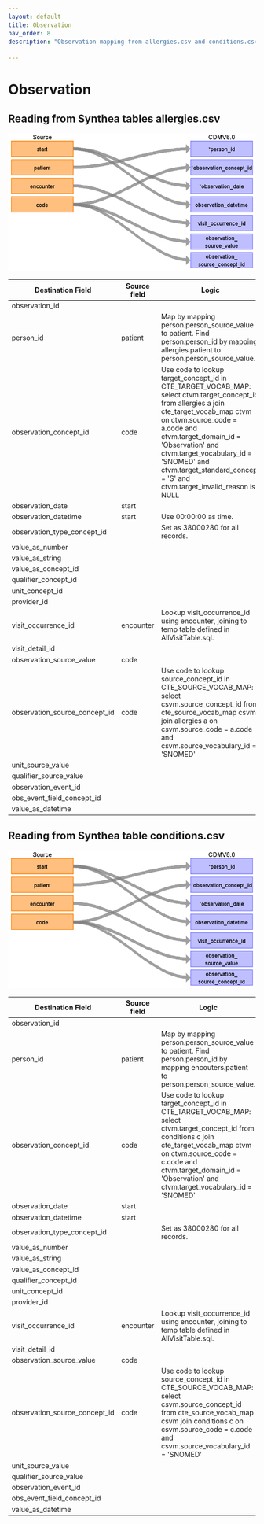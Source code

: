 ```yaml
---
layout: default
title: Observation
nav_order: 8
description: "Observation mapping from allergies.csv and conditions.csv"

---
```


# Observation

## Reading from Synthea tables allergies.csv 

![](syntheaETL_files/image8.png)

| Destination Field | Source field | Logic | Comment field |
| --- | --- | --- | --- |
| observation_id |  |  |  |
| person_id | patient | Map by mapping person.person_source_value to patient.  Find person.person_id by mapping allergies.patient to person.person_source_value. |  |
| observation_concept_id | code | Use code to lookup target_concept_id in CTE_TARGET_VOCAB_MAP:    select ctvm.target_concept_id    from allergies a     join cte_target_vocab_map ctvm       on ctvm.source_code              = a.code     and ctvm.target_domain_id       = 'Observation'     and ctvm.target_vocabulary_id = 'SNOMED'     and ctvm.target_standard_concept = 'S'     and ctvm.target_invalid_reason is NULL |  |
| observation_date | start |  |  |
| observation_datetime | start | Use 00:00:00 as time. |  |
| observation_type_concept_id |  | Set as 38000280 for all records. |  |
| value_as_number |  |  |  |
| value_as_string |  |  |  |
| value_as_concept_id |  |  |  |
| qualifier_concept_id |  |  |  |
| unit_concept_id |  |  |  |
| provider_id |  |  |  |
| visit_occurrence_id | encounter | Lookup visit_occurrence_id using encounter, joining to temp table defined in AllVisitTable.sql. |  |
| visit_detail_id |  |  |  |
| observation_source_value | code |  |  |
| observation_source_concept_id | code | Use code to lookup source_concept_id in CTE_SOURCE_VOCAB_MAP:     select csvm.source_concept_id     from cte_source_vocab_map csvm      join allergies a        on csvm.source_code                 = a.code      and csvm.source_vocabulary_id  = 'SNOMED' |  |
| unit_source_value |  |  |  |
| qualifier_source_value |  |  |  |
| observation_event_id |  |  |  |
| obs_event_field_concept_id |  |  |  |
| value_as_datetime |  |  |  |

## Reading from Synthea table conditions.csv

![](syntheaETL_files/image9.png)

| Destination Field | Source field | Logic | Comment field |
| --- | --- | --- | --- |
| observation_id |  |  |  |
| person_id | patient | Map by mapping person.person_source_value to patient.  Find person.person_id by mapping encouters.patient to person.person_source_value. |  |
| observation_concept_id | code | Use code to lookup target_concept_id in CTE_TARGET_VOCAB_MAP:    select ctvm.target_concept_id    from conditions c     join cte_target_vocab_map ctvm       on ctvm.source_code              = c.code     and ctvm.target_domain_id       = 'Observation'     and ctvm.target_vocabulary_id = 'SNOMED' |  |
| observation_date | start |  |  |
| observation_datetime | start |  |  |
| observation_type_concept_id | | Set as 38000280 for all records. |  |
| value_as_number |  |  |  |
| value_as_string |  |  |  |
| value_as_concept_id |  |  |  |
| qualifier_concept_id |  |  |  |
| unit_concept_id |  |  |  |
| provider_id |  |  |  |
| visit_occurrence_id | encounter | Lookup visit_occurrence_id using encounter, joining to temp table defined in AllVisitTable.sql. |  |
| visit_detail_id |  |  |  |
| observation_source_value | code |  |  |
| observation_source_concept_id | code | Use code to lookup source_concept_id in CTE_SOURCE_VOCAB_MAP:     select csvm.source_concept_id     from cte_source_vocab_map csvm      join conditions c        on csvm.source_code                 = c.code      and csvm.source_vocabulary_id  = 'SNOMED' |  |
| unit_source_value |  |  |  |
| qualifier_source_value |  |  |  |
| observation_event_id |  |  |  |
| obs_event_field_concept_id |  |  |  |
| value_as_datetime |  |  |  |